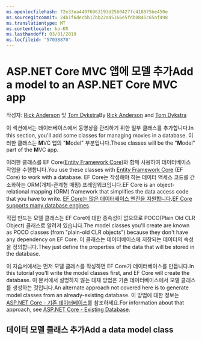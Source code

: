 ```yaml
---
ms.openlocfilehash: 72e33ea44976963193d2560427fc418875be450e
ms.sourcegitcommit: 24b1f6decbb17bb22a45166e5fdb0845c65af498
ms.translationtype: MT
ms.contentlocale: ko-KR
ms.lasthandoff: 03/01/2019
ms.locfileid: "57038870"
---
```

# <a name="add-a-model-to-an-aspnet-core-mvc-app"></a><span data-ttu-id="6e731-101">ASP.NET Core MVC 앱에 모델 추가</span><span class="sxs-lookup"><span data-stu-id="6e731-101">Add a model to an ASP.NET Core MVC app</span></span>

<span data-ttu-id="6e731-102">작성자: [Rick Anderson](https://twitter.com/RickAndMSFT) 및 [Tom Dykstra](https://github.com/tdykstra)</span><span class="sxs-lookup"><span data-stu-id="6e731-102">By [Rick Anderson](https://twitter.com/RickAndMSFT) and [Tom Dykstra](https://github.com/tdykstra)</span></span>

<span data-ttu-id="6e731-103">이 섹션에서는 데이터베이스에서 동영상을 관리하기 위한 일부 클래스를 추가합니다.</span><span class="sxs-lookup"><span data-stu-id="6e731-103">In this section, you'll add some classes for managing movies in a database.</span></span> <span data-ttu-id="6e731-104">이러한 클래스는 **M**VC 앱의 "**M**odel" 부분입니다.</span><span class="sxs-lookup"><span data-stu-id="6e731-104">These classes will be the "**M**odel" part of the **M**VC app.</span></span>

<span data-ttu-id="6e731-105">이러한 클래스를 EF Core([Entity Framework Core](/ef/core))와 함께 사용하여 데이터베이스 작업을 수행합니다.</span><span class="sxs-lookup"><span data-stu-id="6e731-105">You use these classes with [Entity Framework Core](/ef/core) (EF Core) to work with a database.</span></span> <span data-ttu-id="6e731-106">EF Core는 작성해야 하는 데이터 액세스 코드를 간소화하는 ORM(개체-관계형 매핑) 프레임워크입니다.</span><span class="sxs-lookup"><span data-stu-id="6e731-106">EF Core is an object-relational mapping (ORM) framework that simplifies the data access code that you have to write.</span></span> <span data-ttu-id="6e731-107">[EF Core는 많은 데이터베이스 엔진을 지원합니다](/ef/core/providers/).</span><span class="sxs-lookup"><span data-stu-id="6e731-107">[EF Core supports many database engines](/ef/core/providers/).</span></span>

<span data-ttu-id="6e731-108">직접 만드는 모델 클래스는 EF Core에 대한 종속성이 없으므로 POCO(Plain Old CLR Object) 클래스로 알려져 있습니다.</span><span class="sxs-lookup"><span data-stu-id="6e731-108">The model classes you'll create are known as POCO classes (from "plain-old CLR objects") because they don't have any dependency on EF Core.</span></span> <span data-ttu-id="6e731-109">이 클래스는 데이터베이스에 저장되는 데이터의 속성을 정의합니다.</span><span class="sxs-lookup"><span data-stu-id="6e731-109">They just define the properties of the data that will be stored in the database.</span></span>

<span data-ttu-id="6e731-110">이 자습서에서는 먼저 모델 클래스를 작성하면 EF Core가 데이터베이스를 만듭니다.</span><span class="sxs-lookup"><span data-stu-id="6e731-110">In this tutorial you'll write the model classes first, and EF Core will create the database.</span></span> <span data-ttu-id="6e731-111">이 문서에서 설명하지 않는 대체 방법은 기존 데이터베이스에서 모델 클래스를 생성하는 것입니다.</span><span class="sxs-lookup"><span data-stu-id="6e731-111">An alternate approach not covered here is to generate model classes from an already-existing database.</span></span> <span data-ttu-id="6e731-112">이 방법에 대한 정보는 [ASP.NET Core - 기존 데이터베이스](/ef/core/get-started/aspnetcore/existing-db)를 참조하세요.</span><span class="sxs-lookup"><span data-stu-id="6e731-112">For information about that approach, see [ASP.NET Core - Existing Database](/ef/core/get-started/aspnetcore/existing-db).</span></span>

## <a name="add-a-data-model-class"></a><span data-ttu-id="6e731-113">데이터 모델 클래스 추가</span><span class="sxs-lookup"><span data-stu-id="6e731-113">Add a data model class</span></span>
